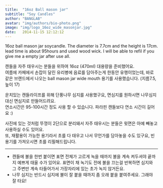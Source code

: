 ```yaml
---
title:  "16oz Ball mason jar"
subtitle: "Soy Candles"
author: "BANGLAB"
avatar: "img/authors/bio-photo.png"
image: "img/logo_16oz_wide_masonjar.jpg"
date:   2014-11-15 12:12:12
---
```


16oz ball mason jar soycandle. The diameter is 7.7cm and the height is 17cm. lead time is about 95hours and used wood wick. I will be able to refil if you give me a empty jar after use all.

캔들을 자주 태우시는 분들을 위하여 16oz (470ml) 대용량을 준비했어요.  
여름에 카페에서 손잡이 달린 유리병에 음료를 담아주는게 한동안 유행이었는데, 바로 같은 브랜드에서 나오는 ball mason jar wide mouth 용기를 사용했습니다. (지름7.5, 높이 17)  

운치있는 캔들라이프를 위해 단풍나무 심지를 사용했구요, 면심지를 원하시면 나무심지 대신 면심지로 만들어드려요.   
연소시간은 95-100시간 정도 사용 할 수 있습니다. 파라핀 캔들보다 연소 시간이 길어요 :)     

사진에 있는 것처럼 뚜껑이 2단으로 분리돼서 자주 태우시는 분들은 윗면은 아예 빼놓고 사용하실 수도 있어요.   
또, 재활용이 가능한 용기라서 초를 다 태우고 나서 무언가를 담아놓을 수도 있구요, 빈 용기를 가져오시면 초를 리필해드립니다.   


---------
* 캔들에 불을 한번 붙이면 표면 전체가 고르게 녹을 때까지 불을 계속 켜두셔야 끝까지 예쁘게 태울 수가 있어요. 표면이 채 녹기도 전에 불을 끄는걸 반복하면 심지와 그 주변만 계속 타들어가서 가장자리에 있는 초가 녹지 않거든요.
* 나무 심지는 반드시 심지에 불이 잘 붙을 때까지 좀 오래 붙을 붙여주세요. 그래야 잘 타요!   
